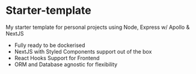 # Starter-template

My starter template for personal projects using Node, Express w/ Apollo & NextJS

- Fully ready to be dockerised
- NextJS with Styled Components support out of the box
- React Hooks Support for Frontend
- ORM and Database agnostic for flexibility

